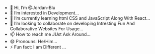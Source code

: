 - 👋 Hi, I’m @Jordan-Blu
- 👀 I’m interested in Development...
- 🌱 I’m currently learning html CSS and JavaScript Along With React...
- 💞️ I’m looking to collaborate on developing Intresting Fun And Collaborative Websites For Usage...
- 📫 How to reach me JUst Ask Around...
- 😄 Pronouns: He/Him...
- ⚡ Fun fact: I am Different ...

<!---
Jordan-Blu/Jordan-Blu is a ✨ special ✨ repository because its `README.md` (this file) appears on your GitHub profile.
You can click the Preview link to take a look at your changes.
--->
